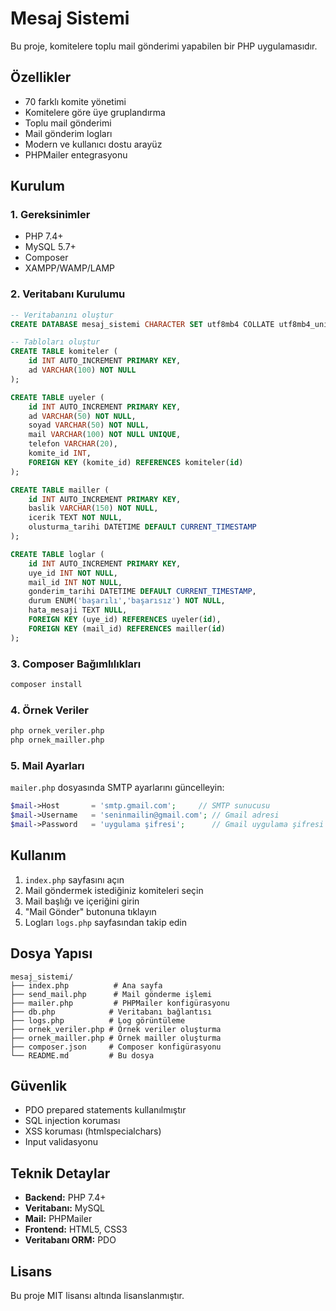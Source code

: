 # Mesaj Sistemi

Bu proje, komitelere toplu mail gönderimi yapabilen bir PHP uygulamasıdır.

## Özellikler

- 70 farklı komite yönetimi
- Komitelere göre üye gruplandırma
- Toplu mail gönderimi
- Mail gönderim logları
- Modern ve kullanıcı dostu arayüz
- PHPMailer entegrasyonu

## Kurulum

### 1. Gereksinimler
- PHP 7.4+
- MySQL 5.7+
- Composer
- XAMPP/WAMP/LAMP

### 2. Veritabanı Kurulumu

```sql
-- Veritabanını oluştur
CREATE DATABASE mesaj_sistemi CHARACTER SET utf8mb4 COLLATE utf8mb4_unicode_ci;

-- Tabloları oluştur
CREATE TABLE komiteler (
    id INT AUTO_INCREMENT PRIMARY KEY,
    ad VARCHAR(100) NOT NULL
);

CREATE TABLE uyeler (
    id INT AUTO_INCREMENT PRIMARY KEY,
    ad VARCHAR(50) NOT NULL,
    soyad VARCHAR(50) NOT NULL,
    mail VARCHAR(100) NOT NULL UNIQUE,
    telefon VARCHAR(20),
    komite_id INT,
    FOREIGN KEY (komite_id) REFERENCES komiteler(id)
);

CREATE TABLE mailler (
    id INT AUTO_INCREMENT PRIMARY KEY,
    baslik VARCHAR(150) NOT NULL,
    icerik TEXT NOT NULL,
    olusturma_tarihi DATETIME DEFAULT CURRENT_TIMESTAMP
);

CREATE TABLE loglar (
    id INT AUTO_INCREMENT PRIMARY KEY,
    uye_id INT NOT NULL,
    mail_id INT NOT NULL,
    gonderim_tarihi DATETIME DEFAULT CURRENT_TIMESTAMP,
    durum ENUM('başarılı','başarısız') NOT NULL,
    hata_mesaji TEXT NULL,
    FOREIGN KEY (uye_id) REFERENCES uyeler(id),
    FOREIGN KEY (mail_id) REFERENCES mailler(id)
);
```

### 3. Composer Bağımlılıkları

```bash
composer install
```

### 4. Örnek Veriler

```bash
php ornek_veriler.php
php ornek_mailler.php
```

### 5. Mail Ayarları

`mailer.php` dosyasında SMTP ayarlarını güncelleyin:

```php
$mail->Host       = 'smtp.gmail.com';     // SMTP sunucusu
$mail->Username   = 'seninmailin@gmail.com'; // Gmail adresi
$mail->Password   = 'uygulama şifresi';      // Gmail uygulama şifresi
```

## Kullanım

1. `index.php` sayfasını açın
2. Mail göndermek istediğiniz komiteleri seçin
3. Mail başlığı ve içeriğini girin
4. "Mail Gönder" butonuna tıklayın
5. Logları `logs.php` sayfasından takip edin

## Dosya Yapısı

```
mesaj_sistemi/
├── index.php          # Ana sayfa
├── send_mail.php      # Mail gönderme işlemi
├── mailer.php         # PHPMailer konfigürasyonu
├── db.php            # Veritabanı bağlantısı
├── logs.php          # Log görüntüleme
├── ornek_veriler.php # Örnek veriler oluşturma
├── ornek_mailler.php # Örnek mailler oluşturma
├── composer.json     # Composer konfigürasyonu
└── README.md         # Bu dosya
```

## Güvenlik

- PDO prepared statements kullanılmıştır
- SQL injection koruması
- XSS koruması (htmlspecialchars)
- Input validasyonu

## Teknik Detaylar

- **Backend:** PHP 7.4+
- **Veritabanı:** MySQL
- **Mail:** PHPMailer
- **Frontend:** HTML5, CSS3
- **Veritabanı ORM:** PDO

## Lisans

Bu proje MIT lisansı altında lisanslanmıştır. 